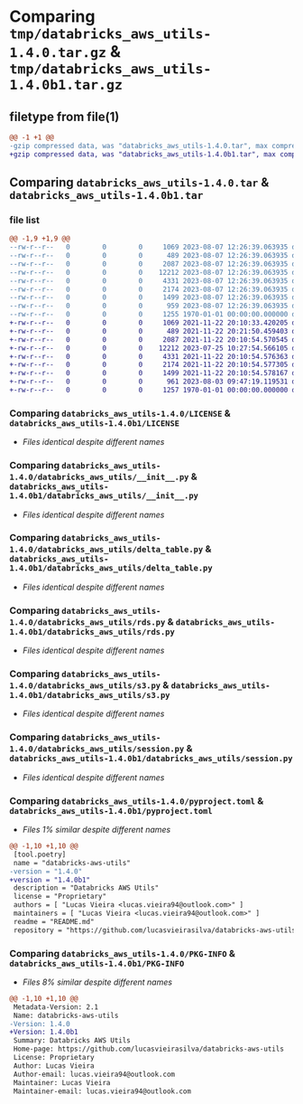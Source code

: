 # Comparing `tmp/databricks_aws_utils-1.4.0.tar.gz` & `tmp/databricks_aws_utils-1.4.0b1.tar.gz`

## filetype from file(1)

```diff
@@ -1 +1 @@
-gzip compressed data, was "databricks_aws_utils-1.4.0.tar", max compression
+gzip compressed data, was "databricks_aws_utils-1.4.0b1.tar", max compression
```

## Comparing `databricks_aws_utils-1.4.0.tar` & `databricks_aws_utils-1.4.0b1.tar`

### file list

```diff
@@ -1,9 +1,9 @@
--rw-r--r--   0        0        0     1069 2023-08-07 12:26:39.063935 databricks_aws_utils-1.4.0/LICENSE
--rw-r--r--   0        0        0      489 2023-08-07 12:26:39.063935 databricks_aws_utils-1.4.0/README.md
--rw-r--r--   0        0        0     2087 2023-08-07 12:26:39.063935 databricks_aws_utils-1.4.0/databricks_aws_utils/__init__.py
--rw-r--r--   0        0        0    12212 2023-08-07 12:26:39.063935 databricks_aws_utils-1.4.0/databricks_aws_utils/delta_table.py
--rw-r--r--   0        0        0     4331 2023-08-07 12:26:39.063935 databricks_aws_utils-1.4.0/databricks_aws_utils/rds.py
--rw-r--r--   0        0        0     2174 2023-08-07 12:26:39.063935 databricks_aws_utils-1.4.0/databricks_aws_utils/s3.py
--rw-r--r--   0        0        0     1499 2023-08-07 12:26:39.063935 databricks_aws_utils-1.4.0/databricks_aws_utils/session.py
--rw-r--r--   0        0        0      959 2023-08-07 12:26:39.063935 databricks_aws_utils-1.4.0/pyproject.toml
--rw-r--r--   0        0        0     1255 1970-01-01 00:00:00.000000 databricks_aws_utils-1.4.0/PKG-INFO
+-rw-r--r--   0        0        0     1069 2021-11-22 20:10:33.420205 databricks_aws_utils-1.4.0b1/LICENSE
+-rw-r--r--   0        0        0      489 2021-11-22 20:21:50.459403 databricks_aws_utils-1.4.0b1/README.md
+-rw-r--r--   0        0        0     2087 2021-11-22 20:10:54.570545 databricks_aws_utils-1.4.0b1/databricks_aws_utils/__init__.py
+-rw-r--r--   0        0        0    12212 2023-07-25 10:27:54.566105 databricks_aws_utils-1.4.0b1/databricks_aws_utils/delta_table.py
+-rw-r--r--   0        0        0     4331 2021-11-22 20:10:54.576363 databricks_aws_utils-1.4.0b1/databricks_aws_utils/rds.py
+-rw-r--r--   0        0        0     2174 2021-11-22 20:10:54.577305 databricks_aws_utils-1.4.0b1/databricks_aws_utils/s3.py
+-rw-r--r--   0        0        0     1499 2021-11-22 20:10:54.578167 databricks_aws_utils-1.4.0b1/databricks_aws_utils/session.py
+-rw-r--r--   0        0        0      961 2023-08-03 09:47:19.119531 databricks_aws_utils-1.4.0b1/pyproject.toml
+-rw-r--r--   0        0        0     1257 1970-01-01 00:00:00.000000 databricks_aws_utils-1.4.0b1/PKG-INFO
```

### Comparing `databricks_aws_utils-1.4.0/LICENSE` & `databricks_aws_utils-1.4.0b1/LICENSE`

 * *Files identical despite different names*

### Comparing `databricks_aws_utils-1.4.0/databricks_aws_utils/__init__.py` & `databricks_aws_utils-1.4.0b1/databricks_aws_utils/__init__.py`

 * *Files identical despite different names*

### Comparing `databricks_aws_utils-1.4.0/databricks_aws_utils/delta_table.py` & `databricks_aws_utils-1.4.0b1/databricks_aws_utils/delta_table.py`

 * *Files identical despite different names*

### Comparing `databricks_aws_utils-1.4.0/databricks_aws_utils/rds.py` & `databricks_aws_utils-1.4.0b1/databricks_aws_utils/rds.py`

 * *Files identical despite different names*

### Comparing `databricks_aws_utils-1.4.0/databricks_aws_utils/s3.py` & `databricks_aws_utils-1.4.0b1/databricks_aws_utils/s3.py`

 * *Files identical despite different names*

### Comparing `databricks_aws_utils-1.4.0/databricks_aws_utils/session.py` & `databricks_aws_utils-1.4.0b1/databricks_aws_utils/session.py`

 * *Files identical despite different names*

### Comparing `databricks_aws_utils-1.4.0/pyproject.toml` & `databricks_aws_utils-1.4.0b1/pyproject.toml`

 * *Files 1% similar despite different names*

```diff
@@ -1,10 +1,10 @@
 [tool.poetry]
 name = "databricks-aws-utils"
-version = "1.4.0"
+version = "1.4.0b1"
 description = "Databricks AWS Utils"
 license = "Proprietary"
 authors = [ "Lucas Vieira <lucas.vieira94@outlook.com>" ]
 maintainers = [ "Lucas Vieira <lucas.vieira94@outlook.com>" ]
 readme = "README.md"
 repository = "https://github.com/lucasvieirasilva/databricks-aws-utils"
```

### Comparing `databricks_aws_utils-1.4.0/PKG-INFO` & `databricks_aws_utils-1.4.0b1/PKG-INFO`

 * *Files 8% similar despite different names*

```diff
@@ -1,10 +1,10 @@
 Metadata-Version: 2.1
 Name: databricks-aws-utils
-Version: 1.4.0
+Version: 1.4.0b1
 Summary: Databricks AWS Utils
 Home-page: https://github.com/lucasvieirasilva/databricks-aws-utils
 License: Proprietary
 Author: Lucas Vieira
 Author-email: lucas.vieira94@outlook.com
 Maintainer: Lucas Vieira
 Maintainer-email: lucas.vieira94@outlook.com
```


